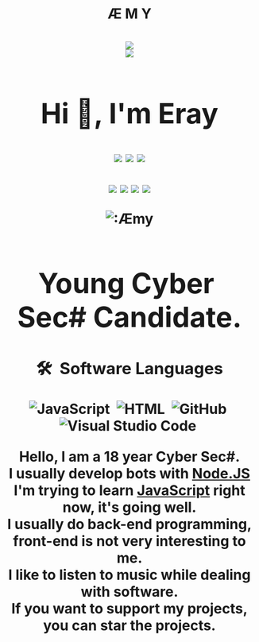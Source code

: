 <h1 align="center">Æ M Y</h1>

<h1 align="center">
<img src="https://cdn.discordapp.com/banners/853557662603804682/d788aa39a9c6fc86c7c53599a386be86.png?size=300">

<div align="center">
   <a href="https://discord.com/users/853557662603804682" target="_blank">
      <img src="https://lanyard-profile-readme.vercel.app/api/853557662603804682">
   </a>

<h1 align="center">Hi 👋, I'm Eray</h1>


<p align="center">
    <a href="https://www.instagram.com/eryx606" target"blank_"><img src="https://img.shields.io/badge/INSTAGRAM%20-DC3175.svg?&style=for-the-badge&logo=instagram&logoColor=white"></a>
       <a href="https://open.spotify.com/user/thfhc10auht9n1ibg5gys6uov" target"blank_"><img src="https://img.shields.io/badge/Spotify%20-1ed760.svg?&style=for-the-badge&logo=spotify&logoColor=white"></a>
       <a href="https://steamcommunity.com/profiles/76561198348429252" target"blank_"><img src="https://img.shields.io/badge/Steam%20-111111.svg?&style=for-the-badge&logo=steam&logoColor=white"></a></a>
</p>

<div align="center">
</a>
   <a href="https://discord.com/users/853557662603804682" target"blank_"><img src="https://img.shields.io/badge/discord%20-111111.svg?&style=for-the-badge&logo=discord&logoColor=white"></a>
   <a href="https://open.spotify.com/playlist/7qhsIkqBskeWZkfGcXx36C" target"blank_"><img src="https://img.shields.io/badge/Spotify%20-111111.svg?&style=for-the-badge&logo=spotify&logoColor=white"></a>
   <a href="https://www.instagram.com/eryx606" target"blank_"><img src="https://img.shields.io/badge/INSTAGRAM%20-111111.svg?&style=for-the-badge&logo=instagram&logoColor=white"></a>
   <a href="https://github.com/ery01x" target"blank_"><img src="https://img.shields.io/badge/GitHub%20-111111.svg?&style=for-the-badge&logo=github&logoColor=white"></a>
</a>
</p>

<div>
    <div align="center">
    <img src="https://count.getloli.com/get/@1337?theme=rule34" alt=":Æmy" />
</div>
</a>
</p>
<h1 align="center">Young Cyber ​​Sec# Candidate.</h1>

### 🛠 &nbsp;Software Languages
![JavaScript](https://img.shields.io/badge/-JavaScript-05122A?style=flat&logo=javascript)&nbsp;
![HTML](https://img.shields.io/badge/-HTML-05122A?style=flat&logo=HTML5)&nbsp;
![GitHub](https://img.shields.io/badge/-GitHub-05122A?style=flat&logo=github)&nbsp;
![Visual Studio Code](https://img.shields.io/badge/-Visual%20Studio%20Code-05122A?style=flat&logo=visual-studio-code&logoColor=007ACC)&nbsp;

Hello, I am a 18 year Cyber Sec#.\
I usually develop bots with [Node.JS](https://nodejs.org/en/docs/)
I'm trying to learn [JavaScript](https://www.javascript.com/) right now, it's going well.\
I usually do back-end programming, front-end is not very interesting to me.\
I like to listen to music while dealing with software.\
If you want to support my projects, you can star the projects.

